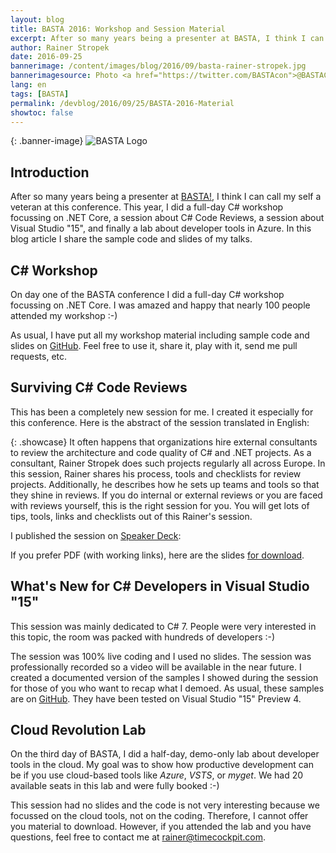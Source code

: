 ```yaml
---
layout: blog
title: BASTA 2016: Workshop and Session Material
excerpt: After so many years being a presenter at BASTA, I think I can call my self a veteran at this conference. This year, I did a full-day C# workshop focussing on .NET Core, a session about C# Code Reviews, a session about Visual Studio "15", and finally a lab about developer tools in Azure. In this blog article I share sample code and slides of my talks. 
author: Rainer Stropek
date: 2016-09-25
bannerimage: /content/images/blog/2016/09/basta-rainer-stropek.jpg
bannerimagesource: Photo <a href="https://twitter.com/BASTAcon">@BASTACon</a>
lang: en
tags: [BASTA]
permalink: /devblog/2016/09/25/BASTA-2016-Material
showtoc: false
---
```


{: .banner-image}
![BASTA Logo]({{site.baseurl}}/content/images/blog/2016/09/basta-background.jpg)


## Introduction

After so many years being a presenter at [BASTA!](https://basta.net/), I think I can call my self a veteran at this conference. This year, I did a full-day C# workshop focussing on .NET Core, a session about C# Code Reviews, a session about Visual Studio "15", and finally a lab about developer tools in Azure. In this blog article I share the sample code and slides of my talks. 


## C# Workshop

On day one of the BASTA conference I did a full-day C# workshop focussing on .NET Core. I was amazed and happy that nearly 100 people attended my workshop :-) 

As usual, I have put all my workshop material including sample code and slides on [GitHub](https://github.com/rstropek/Samples/tree/master/AspNetCore1Workshop). Feel free to use it, share it, play with it, send me pull requests, etc.


## Surviving C# Code Reviews

This has been a completely new session for me. I created it especially for this conference. Here is the abstract of the session translated in English:

{: .showcase}
It often happens that organizations hire external consultants to review the architecture and code quality of C# and .NET projects. As a consultant, Rainer Stropek does such projects regularly all across Europe. In this session, Rainer shares his process, tools and checklists for review projects. Additionally, he describes how he sets up teams and tools so that they shine in reviews. If you do internal or external reviews or you are faced with reviews yourself, this is the right session for you. You will get lots of tips, tools, links and checklists out of this Rainer's session.

I published the session on [Speaker Deck](https://speakerdeck.com/rstropek/basta-2016-surviving-c-number-code-reviews):

<div class="videoWrapper">
    <script async class="speakerdeck-embed" data-id="1426a21acd6140cf8997ba3afaf1d6bb" data-ratio="1.77777777777778" src="//speakerdeck.com/assets/embed.js"></script>
</div>

If you prefer PDF (with working links), here are the slides [for download]({{site.baseurl}}/content/images/blog/2016/09/BASTA-2016-Code-Reviews-Rainer-Stropek.pdf).


## What's New for C# Developers in Visual Studio "15"

This session was mainly dedicated to C# 7. People were very interested in this topic, the room was packed with hundreds of developers :-)

The session was 100% live coding and I used no slides. The session was professionally recorded so a video will be available in the near future. I created a documented version of the samples I showed during the session for those of you who want to recap what I demoed. As usual, these samples are on [GitHub](https://github.com/rstropek/Samples/tree/master/CSharp7Experimental). They have been tested on Visual Studio "15" Preview 4.


## Cloud Revolution Lab

On the third day of BASTA, I did a half-day, demo-only lab about developer tools in the cloud. My goal was to show how productive development can be if you use cloud-based tools like *Azure*, *VSTS*, or *myget*. We had 20 available seats in this lab and were fully booked :-)

This session had no slides and the code is not very interesting because we focussed on the cloud tools, not on the coding. Therefore, I cannot offer you material to download. However, if you attended the lab and you have questions, feel free to contact me at [rainer@timecockpit.com](mailto:rainer@timecockpit.com).

